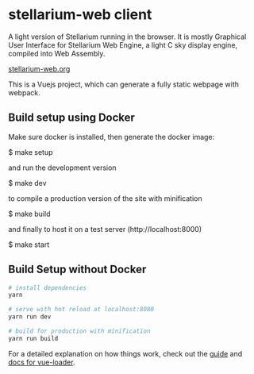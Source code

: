 # stellarium-web client

A light version of Stellarium running in the browser. It is mostly Graphical
User Interface for Stellarium Web Engine, a light C sky display engine, compiled into
Web Assembly.

[stellarium-web.org](https://stellarium-web.org)

This is a Vuejs project, which can generate a fully static webpage with webpack.

## Build setup using Docker
Make sure docker is installed, then generate the docker image:

$ make setup

and run the development version

$ make dev

to compile a production version of the site with minification

$ make build

and finally to host it on a test server (http://localhost:8000)

$ make start

## Build Setup without Docker

``` bash
# install dependencies
yarn

# serve with hot reload at localhost:8080
yarn run dev

# build for production with minification
yarn run build
```

For a detailed explanation on how things work, check out the [guide](http://vuejs-templates.github.io/webpack/) and [docs for vue-loader](http://vuejs.github.io/vue-loader).

